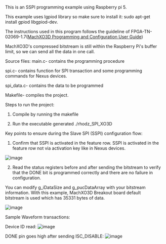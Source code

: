 This is an SSPI programming example using Raspberry pi 5.

This example uses lgpiod library so make sure to install it: sudo apt-get install gpiod libgpiod-dev.

The instructions used in this program follows the guideline of FPGA-TN-02069-1.7([MachXO3D Programming and Configuration User Guide](https://www.latticesemi.com/view_document?document_id=52591))  

MachXO3D's compressed bitstream is still within the Raspberry Pi's buffer limit, so we can send all the data in one call.

Source files:
main.c- contains the programming procedure

spi.c- contains function for SPI transaction and some programming commands for Nexus devices.

spi_data.c- contains the data to be programmed

Makefile- compiles the project.

Steps to run the project:

1. Compile by running the makefile

2. Run the executable generated ./rhodz_SPI_XO3D

Key points to ensure during the Slave SPI (SSPI) configuration flow:

1. Confirm that SSPI is activated in the feature row. SSPI is activated in the feature row not via activation key like in Nexus devices. 

![image](https://github.com/user-attachments/assets/94e9dd47-ff00-4d1b-bbde-50bec039fc1c)

2. Read the status registers before and after sending the bitstream to verify that the DONE bit is programmed correctly and there are no failure in configuration.

You can modify g_iDataSize and g_pucDataArray with your bitstream information. With this example, MachXO3D Breakout board default bitstream is used which has 35331 bytes of data.

![image](https://github.com/user-attachments/assets/38b750bf-5614-4b31-8067-cd19c6f53d0d)


Sample Waveform transactions:

Device ID read:
![image](https://github.com/user-attachments/assets/de00569a-0d06-49ec-8c78-4f1a7835d131)

DONE pin goes high after sending ISC_DISABLE:
![image](https://github.com/user-attachments/assets/657745e4-fb65-40fc-af2c-4b57d46486ef)



